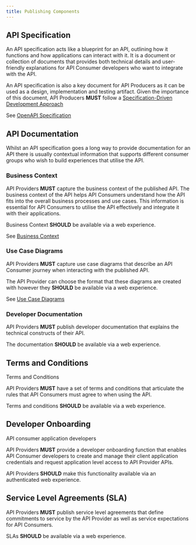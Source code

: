 ```yaml
---
title: Publishing Components
---
```


## API Specification

An API specification acts like a blueprint for an API, outlining how it functions and how applications can interact with it. It is a document or collection of documents that provides both technical details and user-friendly explanations for API Consumer developers who want to integrate with the API.

An API specification is also a key document for API Producers as it can be used as a design, implementation and testing artifact. Given the importance of this document, API Producers **MUST** follow a [Specification-Driven Development Approach](https://apistandards.digital.health.nz/api-development/Synchronous%20APIs/API%20Design#design-driven-development)

See [OpenAPI Specification](./OAS)

## API Documentation

Whilst an API specification goes a long way to provide documentation for an API there is usually contextual information that supports different consumer groups who wish to build experiences that utilise the API.

### Business Context

API Providers **MUST** capture the business context of the published API. The business context of the API helps API Consumers understand how the API fits into the overall business processes and use cases. This information is essential for API Consumers to utilise the API effectively and integrate it with their applications.

Business Context **SHOULD** be available via a web experience.

See [Business Context](./07-BusinessContext.md)

### Use Case Diagrams

API Providers **MUST** capture use case diagrams that describe an API Consumer journey when interacting with the published API.

The API Provider can choose the format that these diagrams are created with however they **SHOULD** be available via a web experience.

See [Use Case Diagrams](./06-UseCaseDiagrams.md)

### Developer Documentation

API Providers **MUST** publish developer documentation that explains the technical constructs of their API.

The documentation **SHOULD** be available via a web experience.


## Terms and Conditions

Terms and Conditions

API Providers **MUST** have a set of terms and conditions that articulate the rules that API Consumers must agree to when using the API.

Terms and conditions **SHOULD** be available via a web experience.


## Developer Onboarding

API consumer application developers 

API Providers **MUST** provide a developer onboarding function that enables API Consumer developers to create and manage their client application credentials and request application level access to API Provider APIs.

API Providers **SHOULD** make this functionality available via an authenticated web experience.

## Service Level Agreements (SLA)

API Providers **MUST** publish service level agreements that define commitments to service by the API Provider as well as service expectations for API Consumers.

SLAs **SHOULD** be available via a web experience.
